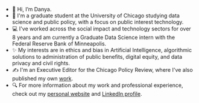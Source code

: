 - 👋 Hi, I’m Danya.
- 📓 I'm a graduate student at the University of Chicago studying data science and public policy, with a focus on public interest technology. 
- 💻 I've worked across the social impact and technology sectors for over 8 years and am currently a Graduate Data Science intern with the Federal Reserve Bank of Minneapolis. 
- ✨ My interests are in ethics and bias in Artificial Intelligence, algorithmic solutions to administration of public benefits, digital equity, and data privacy and civil rights.
- ✍️ I'm an Executive Editor for the Chicago Policy Review, where I've also published my own [work](https://chicagopolicyreview.org/author/danya-sherbini/).
- 🔍 For more information about my work and professional experience, check out my [personal website](https://danyasherbini.notion.site/danyasherbini/Danya-Sherbini-ba06259e8e984fc4a733adaf83e032be) and [LinkedIn profile](https://www.linkedin.com/feed/).

<!---
dsherbini/dsherbini is a ✨ special ✨ repository because its `README.md` (this file) appears on your GitHub profile.
You can click the Preview link to take a look at your changes.
--->
